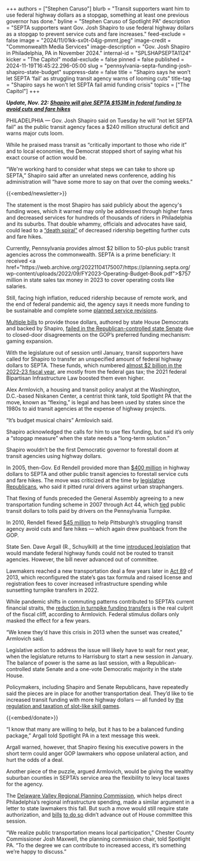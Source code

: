 +++
authors = ["Stephen Caruso"]
blurb = "Transit supporters want him to use federal highway dollars as a stopgap, something at least one previous governor has done."
byline = "Stephen Caruso of Spotlight PA"
description = "SEPTA supporters want Gov. Josh Shapiro to use federal highway dollars as a stopgap to prevent service cuts and fare increases."
feed-exclude = false
image = "2024/11/01kk-sx0t-04jg-pmmt.jpeg"
image-credit = "Commonwealth Media Services"
image-description = "Gov. Josh Shapiro in Philadelphia, PA in November 2024."
internal-id = "SPLSHAPSEPTA1124"
kicker = "The Capitol"
modal-exclude = false
pinned = false
published = 2024-11-19T16:45:22.296-05:00
slug = "pennsylvania-septa-funding-josh-shapiro-state-budget"
suppress-date = false
title = "Shapiro says he won’t let SEPTA ‘fail’ as struggling transit agency warns of looming cuts"
title-tag = "Shapiro says he won't let SEPTA fail amid funding crisis"
topics = ["The Capitol"]
+++

<strong><em>Update, Nov. 22: </em></strong><a href="https://www.spotlightpa.org/news/2024/11/pennsylvania-septa-federal-highway-funding-governor-josh-shapiro/"><strong><em>Shapiro will give SEPTA $153M in federal funding to avoid cuts and fare hikes</em></strong></a><strong><em></em></strong>

PHILADELPHIA — Gov. Josh Shapiro said on Tuesday he will “not let SEPTA fail” as the public transit agency faces a $240 million structural deficit and warns major cuts loom.

While he praised mass transit as “critically important to those who ride it” and to local economies, the Democrat stopped short of saying what his exact course of action would be.

“We&#39;re working hard to consider what steps we can take to shore up SEPTA,” Shapiro said after an unrelated news conference, adding his administration will “have some more to say on that over the coming weeks.”

{{<embed/newsletter>}}

The statement is the most Shapiro has said publicly about the agency&#39;s funding woes, which it warned may only be addressed through higher fares and decreased services for hundreds of thousands of riders in Philadelphia and its suburbs. That double whammy, officials and advocates have said, could lead to a <a href="https://web.archive.org/20241112114336/https://www.inquirer.com/transportation/septa-fare-hike-service-cuts-20241112.html">“death spiral”</a> of decreased ridership begetting further cuts and fare hikes.

Currently, Pennsylvania provides almost $2 billion to 50-plus public transit agencies across the commonwealth. SEPTA is a prime beneficiary: It received <a href="https://web.archive.org/20221104175007/https://planning.septa.org/wp-content/uploads/2022/09/FY2023-Operating-Budget-Book.pdf">$757 million</a> in state sales tax money in 2023 to cover operating costs like salaries.

Still, facing high inflation, reduced ridership because of remote work, and the end of federal pandemic aid, the agency says it needs more funding to be sustainable and complete some <a href="https://web.archive.org/20241114170624/https://www.nbcphiladelphia.com/news/transportation-and-transit/transit-death-spiral-puts-septas-bus-revolution-on-hold/4028645/">planned service revisions</a>.

<a href="https://www.spotlightpa.org/news/2024/01/public-transit-funding-pennsylvania-septa-shapiro-trains-buses-fiscal-cliff/">Multiple bills</a> to provide those dollars, authored by state House Democrats and backed by Shapiro, <a href="https://www.spotlightpa.org/news/2024/10/public-transit-septa-philadelphia-funding-pennsylvania-gambling-skill-games/">failed in the Republican-controlled state Senate</a> due to closed-door disagreements on the GOP’s preferred funding mechanism: gaming expansion.

With the legislature out of session until January, transit supporters have called for Shapiro to transfer an unspecified amount of federal highway dollars to SEPTA. These funds, which numbered <a href="https://web.archive.org/20171102094349/https://www.dot.state.pa.us/public/PubsForms/Publications/PUB%20409.pdf">almost $2 billion in the 2022-23 fiscal year</a>, are mostly from the federal gas tax; the 2021 federal Bipartisan Infrastructure Law boosted them even higher.

Alex Armlovich, a housing and transit policy analyst at the Washington, D.C.-based Niskanen Center, a centrist think tank, told Spotlight PA that the move, known as “flexing,” is legal and has been used by states since the 1980s to aid transit agencies at the expense of highway projects.

“It’s budget musical chairs” Armlovich said.

Shapiro acknowledged the calls for him to use flex funding, but said it’s only a “stopgap measure” when the state needs a “long-term solution.”

Shapiro wouldn’t be the first Democratic governor to forestall doom at transit agencies using highway dollars.

In 2005, then-Gov. Ed Rendell provided more than <a href="https://web.archive.org/20241111204426/https://www.thereporteronline.com/2005/03/02/septa-rate-hikes-averted/">$400 million</a> in highway dollars to SEPTA and other public transit agencies to forestall service cuts and fare hikes. The move was criticized at the time by <a href="https://web.archive.org/20241119214928/https://www.newspapers.com/image/553752518/?match=1&amp;terms=rendell%20transit">legislative Republicans</a>, who said it pitted rural drivers against urban straphangers.

That flexing of funds preceded the General Assembly agreeing to a new transportation funding scheme in 2007 through Act 44, which <a href="https://web.archive.org/20240929114823/https://www.inquirer.com/transportation/septa-financing-pennsylvania-turnpike-tolls-20240929.html">tied</a> public transit dollars to tolls paid by drivers on the Pennsylvania Turnpike.

In 2010, Rendell flexed <a href="https://web.archive.org/20241119214933/https://www.newspapers.com/image/96481957/">$45 million</a> to help Pittsburgh’s struggling transit agency avoid cuts and fare hikes — which again drew pushback from the GOP.

State Sen. Dave Argall (R., Schuylkill) at the time <a href="https://web.archive.org/20130429122611/https://www.legis.state.pa.us/cfdocs/billinfo/billinfo.cfm?syear=2009&amp;sind=0&amp;body=S&amp;type=B&amp;bn=1450">introduced legislation</a> that would mandate federal highway funds could not be routed to transit agencies. However, the bill never advanced out of committee.

Lawmakers reached a new transportation deal a few years later in <a href="https://web.archive.org/20180514030236/https://whyy.org/articles/what-is-act-89/">Act 89</a> of 2013, which reconfigured the state’s gas tax formula and raised license and registration fees to cover increased infrastructure spending while sunsetting turnpike transfers in 2022.

While pandemic shifts in commuting patterns contributed to SEPTA’s current financial straits, the <a href="https://web.archive.org/20190110234338/https://www.publicsource.org/to-anyone-who-rides-the-bus-in-pittsburgh-pa-turnpike-debt-is-threatening-your-commute/">reduction in turnpike funding transfers</a> is the real culprit of the fiscal cliff, according to Armlovich. Federal stimulus dollars only masked the effect for a few years.

“We knew they’d have this crisis in 2013 when the sunset was created,” Armlovich said.

Legislative action to address the issue will likely have to wait for next year, when the legislature returns to Harrisburg to start a new session in January. The balance of power is the same as last session, with a Republican-controlled state Senate and a one-vote Democratic majority in the state House.

Policymakers, including Shapiro and Senate Republicans, have repeatedly said the pieces are in place for another transportation deal. They’d like to tie increased transit funding with more highway dollars — all funded by <a href="https://www.spotlightpa.org/news/2024/06/skill-games-budget-regulate-gambling-pennsylvania-transit/">the regulation and taxation of slot-like skill games</a>.

{{<embed/donate>}}

“I know that many are willing to help, but it has to be a balanced funding package,” Argall told Spotlight PA in a text message this week.

Argall warned, however, that Shapiro flexing his executive powers in the short term could anger GOP lawmakers who oppose unilateral action, and hurt the odds of a deal.

Another piece of the puzzle, argued Armlovich, would be giving the wealthy suburban counties in SEPTA’s service area the flexibility to levy local taxes for the agency.

The <a href="https://web.archive.org/20090620000011/https://www.dvrpc.org/about/">Delaware Valley Regional Planning Commission</a>, which helps direct Philadelphia’s regional infrastructure spending, made a similar argument in a letter to state lawmakers this fall. But such a move would still require state authorization, and <a href="https://web.archive.org/20230413023957/https://www.legis.state.pa.us/cfdocs/billinfo/billinfo.cfm?syear=2023&amp;sind=0&amp;body=H&amp;type=B&amp;bn=902">bills</a> <a href="https://www.legis.state.pa.us/cfdocs/billInfo/billinfo.cfm?syear=2023&amp;sind=0&amp;body=H&amp;type=B&amp;bn=1307">to do so</a> didn’t advance out of House committee this session.

“We realize public transportation means local participation,” Chester County Commissioner Josh Maxwell, the planning commission chair, told Spotlight PA. “To the degree we can contribute to increased access, it’s something we’re happy to discuss.”
